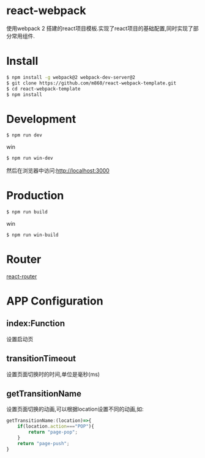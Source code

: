 # react-webpack

使用webpack 2 搭建的react项目模板.实现了react项目的基础配置,同时实现了部分常用组件.

# Install
```bash
$ npm install -g webpack@2 webpack-dev-server@2
$ git clone https://github.com/m860/react-webpack-template.git
$ cd react-webpack-template
$ npm install
```
# Development
```bash
$ npm run dev
```
win
```bash
$ npm run win-dev
```
然后在浏览器中访问:[http://localhost:3000](http://localhost:3000)

# Production
```bash
$ npm run build
```
win
```bash
$ npm run win-build
```

# Router
[react-router](https://github.com/ReactTraining/react-router)

# APP Configuration

## index:Function

设置启动页

## transitionTimeout

设置页面切换时的时间,单位是毫秒(ms)

## getTransitionName

设置页面切换的动画,可以根据location设置不同的动画,如:

```javascript
getTransitionName:(location)=>{
    if(location.action==="POP"){
        return "page-pop";
    }
    return "page-push";
}
```









